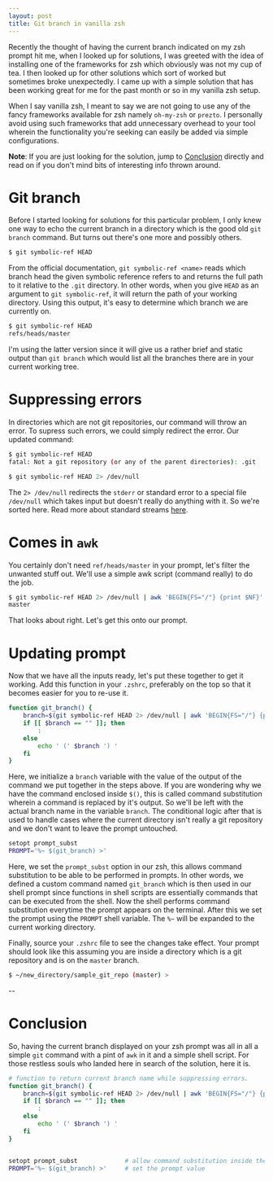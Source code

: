 ```yaml
---
layout: post
title: Git branch in vanilla zsh
---
```


Recently the thought of having the current branch indicated on my zsh prompt hit me, when I looked up for solutions, I was greeted with the idea of installing one of the frameworks for zsh which obviously was not my cup of tea. I then looked up for other solutions which sort of worked but sometimes broke unexpectedly. I came up with a simple solution that has been working great for me for the past month or so in my vanilla zsh setup.

When I say vanilla zsh, I meant to say we are not going to use any of the fancy frameworks available for zsh namely `oh-my-zsh` or `prezto`.
I personally avoid using such frameworks that add unnecessary overhead to your tool wherein the functionality you're seeking can easily be added via simple configurations.

__Note__: If you are just looking for the solution, jump to [Conclusion](#conclusion) directly and read on if you don't mind bits of interesting info thrown around.

# Git branch
Before I started looking for solutions for this particular problem, I only knew one way to echo the current branch in a directory which is the good old `git branch` command. But turns out there's one more and possibly others.

```bash
$ git symbolic-ref HEAD
```

From the official documentation, `git symbolic-ref <name>` reads which branch head the given symbolic reference refers to and returns the full path to it relative to the `.git` directory. In other words, when you give `HEAD` as an argument to `git symbolic-ref`, it will return the path of your working directory. Using this output, it's easy to determine which branch we are currently on.

```bash
$ git symbolic-ref HEAD
refs/heads/master
```

I'm using the latter version since it will give us a rather brief and static output than `git branch` which would list all the branches there are in your current working tree.

# Suppressing errors
In directories which are not git repositories, our command will throw an error. To supress such errors, we could simply redirect the error. Our updated command:

```bash
$ git symbolic-ref HEAD
fatal: Not a git repository (or any of the parent directories): .git

$ git symbolic-ref HEAD 2> /dev/null
```

The `2> /dev/null` redirects the `stderr` or standard error to a special file `/dev/null` which takes input but doesn't really do anything with it. So we're sorted here. Read more about standard streams [here](http://www.learnlinux.org.za/courses/build/shell-scripting/ch01s04.html).

# Comes in `awk`
You certainly don't need `ref/heads/master` in your prompt, let's filter the unwanted stuff out. We'll use a simple awk script (command really) to do the job.

```bash
$ git symbolic-ref HEAD 2> /dev/null | awk 'BEGIN{FS="/"} {print $NF}'
master
```

That looks about right. Let's get this onto our prompt.

# Updating prompt
Now that we have all the inputs ready, let's put these together to get it working. Add this function in your `.zshrc`, preferably on the top so that it becomes easier for you to re-use it.

```bash
function git_branch() {
    branch=$(git symbolic-ref HEAD 2> /dev/null | awk 'BEGIN{FS="/"} {print $NF}')
    if [[ $branch == "" ]]; then
        :
    else
        echo ' (' $branch ') '
    fi
}
```

Here, we initialize a `branch` variable with the value of the output of the command we put together in the steps above. If you are wondering why we have the command enclosed inside `$()`, this is called command substitution wherein a command is replaced by it's output. So we'll be left with the actual branch name in the variable `branch`. The conditional logic after that is used to handle cases where the current directory isn't really a git repository and we don't want to leave the prompt untouched.

```bash
setopt prompt_subst
PROMPT='%~ $(git_branch) >'
```

Here, we set the `prompt_subst` option in our zsh, this allows command substitution to be able to be performed in prompts. In other words, we defined a custom command named `git_branch` which is then used in our shell prompt since functions in shell scripts are essentially commands that can be executed from the shell. Now the shell performs command substitution everytime the prompt appears on the terminal. After this we set the prompt using the `PROMPT` shell variable. The `%~` will be expanded to the current working directory.

Finally, source your `.zshrc` file to see the changes take effect. Your prompt should look like this assuming you are inside a directory which is a git repository and is on the `master` branch.

```bash
$ ~/new_directory/sample_git_repo (master) >
```

--

# Conclusion
So, having the current branch displayed on your zsh prompt was all in all a simple `git` command with a pint of `awk` in it and a simple shell script. For those restless souls who landed here in search of the solution, here it is.

```bash
# function to return current branch name while suppressing errors.
function git_branch() {
    branch=$(git symbolic-ref HEAD 2> /dev/null | awk 'BEGIN{FS="/"} {print $NF}')
    if [[ $branch == "" ]]; then
        :
    else
        echo ' (' $branch ') '
    fi
}


setopt prompt_subst             # allow command substitution inside the prompt
PROMPT='%~ $(git_branch) >'     # set the prompt value
```
